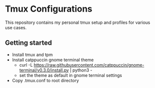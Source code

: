 # Tmux Configurations

This repository contains my personal tmux setup and profiles for various use cases.

## Getting started
- Install tmux and tpm
- Install catppuccin gnome terminal theme
    - curl -L https://raw.githubusercontent.com/catppuccin/gnome-terminal/v0.3.0/install.py | python3 -
    - set the theme as default in gnome terminal settings
- Copy .tmux.conf to root directory
